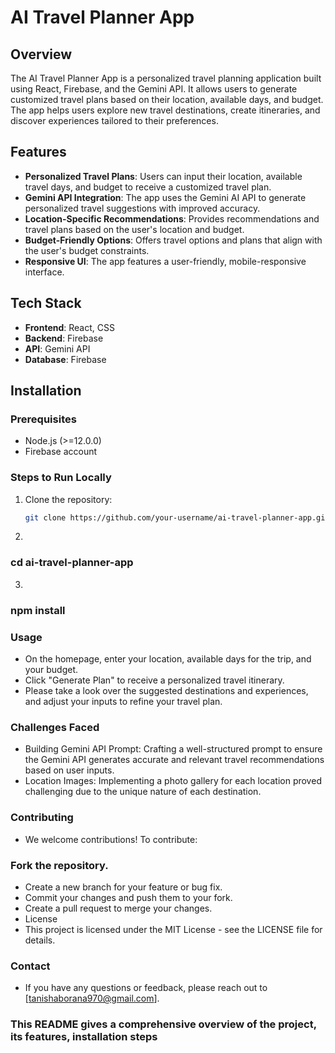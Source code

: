 # AI Travel Planner App

## Overview
The AI Travel Planner App is a personalized travel planning application built using React, Firebase, and the Gemini API. It allows users to generate customized travel plans based on their location, available days, and budget. The app helps users explore new travel destinations, create itineraries, and discover experiences tailored to their preferences.

## Features
- **Personalized Travel Plans**: Users can input their location, available travel days, and budget to receive a customized travel plan.
- **Gemini API Integration**: The app uses the Gemini AI API to generate personalized travel suggestions with improved accuracy.
- **Location-Specific Recommendations**: Provides recommendations and travel plans based on the user's location and budget.
- **Budget-Friendly Options**: Offers travel options and plans that align with the user's budget constraints.
- **Responsive UI**: The app features a user-friendly, mobile-responsive interface.

## Tech Stack
- **Frontend**: React, CSS
- **Backend**: Firebase
- **API**: Gemini API
- **Database**: Firebase

## Installation

### Prerequisites
- Node.js (>=12.0.0)
- Firebase account

### Steps to Run Locally

1. Clone the repository:
   ```bash
   git clone https://github.com/your-username/ai-travel-planner-app.git
2.
### cd ai-travel-planner-app 
3.
### npm install
###  Usage
- On the homepage, enter your location, available days for the trip, and your budget.
- Click "Generate Plan" to receive a personalized travel itinerary.
- Please take a look over the suggested destinations and experiences, and adjust your inputs to refine your travel plan.


### Challenges Faced
- Building Gemini API Prompt: Crafting a well-structured prompt to ensure the Gemini API generates accurate and relevant travel recommendations based on user inputs.
- Location Images: Implementing a photo gallery for each location proved challenging due to the unique nature of each destination.
### Contributing 
- We welcome contributions! To contribute:

### Fork the repository.
- Create a new branch for your feature or bug fix.
- Commit your changes and push them to your fork.
- Create a pull request to merge your changes.
- License
- This project is licensed under the MIT License - see the LICENSE file for details.

###  Contact
- If you have any questions or feedback, please reach out to [tanishaborana970@gmail.com].


###  This README gives a comprehensive overview of the project, its features, installation steps
